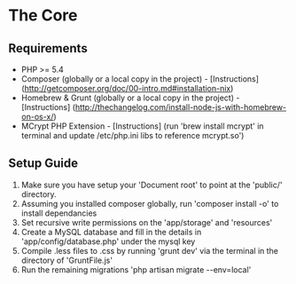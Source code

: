 # The Core

## Requirements
* PHP >= 5.4
* Composer (globally or a local copy in the project) - [Instructions] (http://getcomposer.org/doc/00-intro.md#installation-nix)
* Homebrew & Grunt (globally or a local copy in the project) - [Instructions] (http://thechangelog.com/install-node-js-with-homebrew-on-os-x/)
* MCrypt PHP Extension - [Instructions] (run 'brew install mcrypt' in terminal and update /etc/php.ini libs to reference mcrypt.so')

## Setup Guide

1. Make sure you have setup your 'Document root' to point at the 'public/' directory.
2. Assuming you installed composer globally, run 'composer install -o' to install dependancies
3. Set recursive write permissions on the 'app/storage' and 'resources'
4. Create a MySQL database and fill in the details in 'app/config/database.php' under the mysql key
5. Compile .less files to .css by running 'grunt dev' via the terminal in the directory of 'GruntFile.js'
6. Run the remaining migrations 'php artisan migrate --env=local'